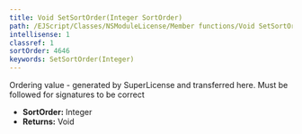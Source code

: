 ```yaml
---
title: Void SetSortOrder(Integer SortOrder)
path: /EJScript/Classes/NSModuleLicense/Member functions/Void SetSortOrder(Integer p_0)
intellisense: 1
classref: 1
sortOrder: 4646
keywords: SetSortOrder(Integer)
---
```



Ordering value - generated by SuperLicense and transferred here. Must be followed for signatures to be correct



* **SortOrder:** Integer
* **Returns:** Void


